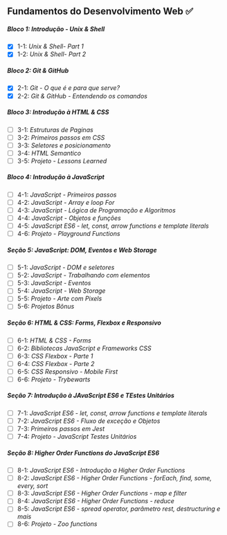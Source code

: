 ## Fundamentos do Desenvolvimento Web :white_check_mark:

##### Bloco 1: Introdução - Unix & Shell

- [x] 1-1: _Unix & Shell- Part 1_
- [x] 1-2: _Unix & Shell- Part 2_

##### Bloco 2: Git & GitHub

- [x] 2-1: _Git - O que é e para que serve?_
- [x] 2-2: _Git & GitHub - Entendendo os comandos_

##### Bloco 3: Introdução à HTML & CSS

- [ ] 3-1: _Estruturas de Paginas_
- [ ] 3-2: _Primeiros passos em CSS_
- [ ] 3-3: _Seletores e posicionamento_
- [ ] 3-4: _HTML Semantico_
- [ ] 3-5: _Projeto - Lessons Learned_

##### Bloco 4: Introdução à JavaScript

 - [ ] 4-1: _JavaScript - Primeiros passos_
 - [ ] 4-2: _JavaScript - Array e loop For_
 - [ ] 4-3: _JavaScript - Lógica de Programação e Algoritmos_
 - [ ] 4-4: _JavaScript - Objetos e funções_
 - [ ] 4-5: _JavaScript ES6 - let, const, arrow functions e template literals_  
 - [ ] 4-6: _Projeto - Playground Functions_

 ##### Seção 5: JavaScript: DOM, Eventos e Web Storage

 - [ ] 5-1: _JavaScript - DOM e seletores_
 - [ ] 5-2: _JavaScript - Trabalhando com elementos_
 - [ ] 5-3: _JavaScript - Eventos_
 - [ ] 5-4: _JavaScript - Web Storage_
 - [ ] 5-5: _Projeto - Arte com Pixels_
 - [ ] 5-6: _Projetos Bônus_

 ##### Seção 6: HTML & CSS: Forms, Flexbox e Responsivo

 - [ ] 6-1: _HTML & CSS - Forms_
 - [ ] 6-2: _Bibliotecas JavaScript e Frameworks CSS_
 - [ ] 6-3: _CSS Flexbox - Parte 1_
 - [ ] 6-4: _CSS Flexbox - Parte 2_
 - [ ] 6-5: _CSS Responsivo - Mobile First_
 - [ ] 6-6: _Projeto - Trybewarts_

 ##### Seção 7: Introdução à JAvaScript ES6 e TEstes Unitários

 - [ ] 7-1: _JavaScript ES6 - let, const, arrow functions e template literals_
 - [ ] 7-2: _JavaScript ES6 - Fluxo de exceção e Objetos_
 - [ ] 7-3: _Primeiros passos em Jest_
 - [ ] 7-4: _Projeto - JavaScript Testes Unitários_

 ##### Seção 8: Higher Order Functions do JavaScript ES6

 - [ ] 8-1: _JavaScript ES6 - Introdução a Higher Order Functions_
 - [ ] 8-2: _JavaScript ES6 - Higher Order Functions - forEach, find, some, every, sort_
 - [ ] 8-3: _JavaScript ES6 - Higher Order Functions - map e filter_
 - [ ] 8-4: _JavaScript ES6 - Higher Order Functions - reduce_
 - [ ] 8-5: _JavaScript ES6 - spread operator, parâmetro rest, destructuring e mais_
 - [ ] 8-6: _Projeto - Zoo functions_
